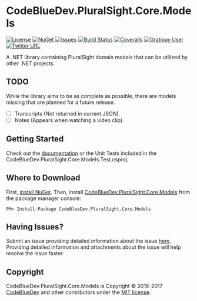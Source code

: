# CodeBlueDev.PluralSight.Core.Models
[![License](https://img.shields.io/github/license/CodeBlueDev/CodeBlueDev.PluralSight.Core.Models.svg?label=License)](https://raw.githubusercontent.com/CodeBlueDev/CodeBlueDev.PluralSight.Core.Models/master/LICENSE)
[![NuGet](https://img.shields.io/nuget/v/CodeBlueDev.PluralSight.Core.Models.svg?label=NuGet)](https://www.nuget.org/packages/CodeBlueDev.PluralSight.Core.Models)
[![Issues](https://img.shields.io/github/issues-raw/CodeBlueDev/CodeBlueDev.PluralSight.Core.Models/website.svg?label=Issues)](https://github.com/CodeBlueDev/CodeBlueDev.PluralSight.Core.Models/issues)
[![Build Status](https://ci.appveyor.com/api/projects/status/t972eldgvagwfua0?svg=true)](https://ci.appveyor.com/project/CodeBlueDev/codebluedev-pluralsight-core-models)
[![Coveralls](https://img.shields.io/coveralls/CodeBlueDev/CodeBlueDev.PluralSight.Core.Models.svg?label=Coverage)](https://coveralls.io/github/CodeBlueDev/CodeBlueDev.PluralSight.Core.Models)
[![Gratipay User](https://img.shields.io/gratipay/user/CodeBlueDev.svg?label=Tips)](https://gratipay.com/~CodeBlueDev/)
[![Twitter URL](https://img.shields.io/twitter/url/http/shields.io.svg?style=social)](https://twitter.com/intent/tweet?text=@CodeBlueDev)

A .NET library containing PluralSight domain models that can be utilized by other .NET projects.

## TODO
While the library aims to be as complete as possible, there are models missing that are planned for a future release. 

- [ ] Transcripts (Not returned in current JSON).
- [ ] Notes (Appears when watching a video clip).

## Getting Started
Check out the [documentation](https://github.com/CodeBlueDev/wiki/Documentation) or the Unit Tests included in the CodeBlueDev.PluralSight.Core.Models.Test.csproj.

## Where to Download
First, [install NuGet](http://docs.nuget.org/docs/start-here/installing-nuget). Then, install [CodeBlueDev.PluralSight.Core.Models](https://www.nuget.org/packages/CodeBlueDev.PluralSight.Core.Models/) from the package manager console:

    PM> Install-Package CodeBlueDev.PluralSight.Core.Models

## Having Issues?
Submit an issue providing detailed information about the issue [here](https://github.com/CodeBlueDev/CodeBlueDev.PluralSight.Core.Models/issues/new). Providing detailed information and attachments about the issue will help resolve the issue faster.

## Copyright
CodeBlueDev.PluralSight.Core.Models is Copyright &copy; 2016-2017 [CodeBlueDev](https://www.codebluedev.wordpress.com) and other contributors under the [MIT license](LICENSE).
